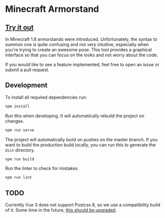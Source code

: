 # Minecraft Armorstand

## [Try it out](http://haselkern.github.io/Minecraft-ArmorStand)

In Minecraft 1.8 armorstands were introduced. Unfortunately, the syntax to summon one is quite confusing and not very intuitive, especially when you're trying to create an awesome pose. This tool provides a graphical interface so that you can focus on the looks and not worry about the code.

If you would like to see a feature implemented, feel free to open an issue or submit a pull request.

## Development

To install all required dependencies run:

```sh
npm install
```

Run this when developing. It will automatically rebuild the project on changes.

```sh
npm run serve
```

The project will automatically build on pushes on the master branch. If you want to build the production build locally, you can run this to generate the `dist` directory.

```sh
npm run build
```

Run the linter to check for mistakes:

```sh
npm run lint
```

## TODO
Currently Vue 3 does not support Postcss 8, so we use a compatibility build of it. Some time in the future, [this should be upgraded](https://tailwindcss.com/docs/installation#post-css-7-compatibility-build).